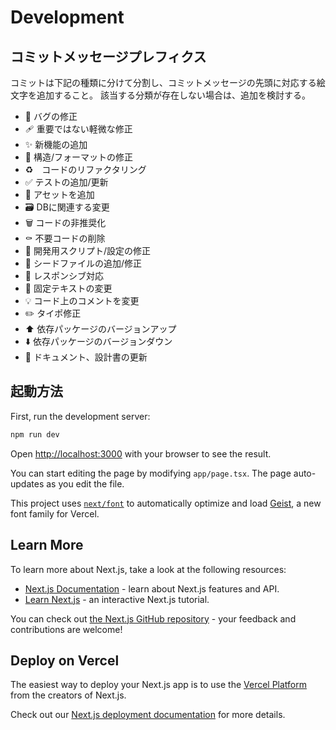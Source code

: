 # Development

## コミットメッセージプレフィクス

コミットは下記の種類に分けて分割し、コミットメッセージの先頭に対応する絵文字を追加すること。
該当する分類が存在しない場合は、追加を検討する。

- 🐛 バグの修正
- 🩹 重要ではない軽微な修正
- ✨ 新機能の追加
- 🎨 構造/フォーマットの修正
- ♻️　コードのリファクタリング
- ✅ テストの追加/更新
- 🍱 アセットを追加
- 🗃️ DBに関連する変更
- 🗑️ コードの非推奨化
- ⚰️ 不要コードの削除
- 🔨 開発用スクリプト/設定の修正
- 🌱 シードファイルの追加/修正
- 📱 レスポンシブ対応
- 💬 固定テキストの変更
- 💡 コード上のコメントを変更
- ✏️ タイポ修正
- ⬆️ 依存パッケージのバージョンアップ
- ⬇️ 依存パッケージのバージョンダウン
- 📝 ドキュメント、設計書の更新

## 起動方法

First, run the development server:

```bash
npm run dev
```

Open [http://localhost:3000](http://localhost:3000) with your browser to see the result.

You can start editing the page by modifying `app/page.tsx`. The page auto-updates as you edit the file.

This project uses [`next/font`](https://nextjs.org/docs/app/building-your-application/optimizing/fonts) to automatically optimize and load [Geist](https://vercel.com/font), a new font family for Vercel.

## Learn More

To learn more about Next.js, take a look at the following resources:

- [Next.js Documentation](https://nextjs.org/docs) - learn about Next.js features and API.
- [Learn Next.js](https://nextjs.org/learn) - an interactive Next.js tutorial.

You can check out [the Next.js GitHub repository](https://github.com/vercel/next.js) - your feedback and contributions are welcome!

## Deploy on Vercel

The easiest way to deploy your Next.js app is to use the [Vercel Platform](https://vercel.com/new?utm_medium=default-template&filter=next.js&utm_source=create-next-app&utm_campaign=create-next-app-readme) from the creators of Next.js.

Check out our [Next.js deployment documentation](https://nextjs.org/docs/app/building-your-application/deploying) for more details.
